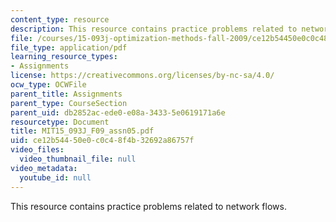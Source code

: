 ```yaml
---
content_type: resource
description: This resource contains practice problems related to network flows.
file: /courses/15-093j-optimization-methods-fall-2009/ce12b54450e0c0c48f4b32692a86757f_MIT15_093J_F09_assn05.pdf
file_type: application/pdf
learning_resource_types:
- Assignments
license: https://creativecommons.org/licenses/by-nc-sa/4.0/
ocw_type: OCWFile
parent_title: Assignments
parent_type: CourseSection
parent_uid: db2852ac-ede0-e08a-3433-5e0619171a6e
resourcetype: Document
title: MIT15_093J_F09_assn05.pdf
uid: ce12b544-50e0-c0c4-8f4b-32692a86757f
video_files:
  video_thumbnail_file: null
video_metadata:
  youtube_id: null
---
```

This resource contains practice problems related to network flows.